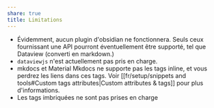```yaml
---
share: true
title: Limitations
---
```


- Évidemment, aucun plugin d'obsidian ne fonctionnera. Seuls ceux fournissant une API pourront éventuellement être supporté, tel que Dataview (converti en markdown.)
- `dataviewjs` n'est actuellement pas pris en charge. 
- mkdocs et Material Mkdocs ne supporte pas les tags inline, et vous perdrez les liens dans ces tags. Voir [[fr/setup/snippets and tools#Custom tags attributes|Custom attributes & tags]] pour plus d'informations.
- Les tags imbriquées ne sont pas prises en charge
